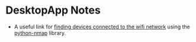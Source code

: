 DesktopApp Notes
================

* A useful link for [finding devices connected to the wifi network](http://stackoverflow.com/a/16486571/2615072 "FindingDevicesWiFiNetwork") using the [python-nmap](https://pypi.python.org/pypi/python-nmap/0.1.1 "python-nmap") library.